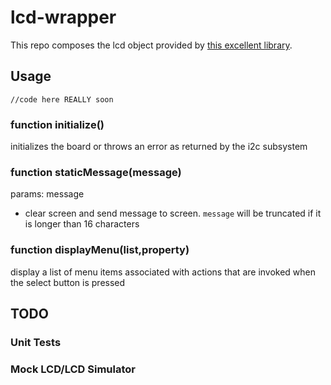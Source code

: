 # lcd-wrapper
This repo composes the lcd object provided by [this excellent library](https://github.com/fehmer/adafruit-i2c-lcd).

## Usage
```
//code here REALLY soon
```
### function initialize()
initializes the board or throws an error as returned by the i2c subsystem
### function staticMessage(message)
params: message
* clear screen and send message to screen.  `message` will be truncated if it is longer than 16 characters
### function displayMenu(list,property)
display a list of menu items associated with actions  that are invoked when the select button is pressed

## TODO
### Unit Tests
### Mock LCD/LCD Simulator

